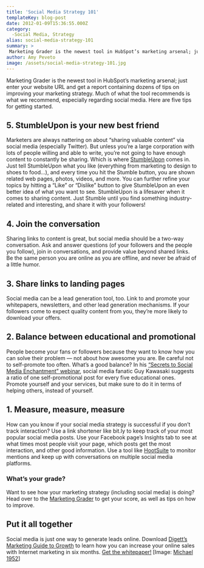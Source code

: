 ```yaml
---
title: 'Social Media Strategy 101'
templateKey: blog-post
date: 2012-01-09T15:36:55.000Z
category: 
  -Social Media, Strategy
alias: social-media-strategy-101
summary: > 
 Marketing Grader is the newest tool in HubSpot’s marketing arsenal; just enter your website URL and get a report containing dozens of tips on improving your marketing strategy. Much of what the tool recommends is what we recommend, especially regarding social media. Here are five tips for getting started.
author: Amy Peveto
image: /assets/social-media-strategy-101.jpg
---
```


Marketing Grader is the newest tool in HubSpot’s marketing arsenal; just enter your website URL and get a report containing dozens of tips on improving your marketing strategy. Much of what the tool recommends is what we recommend, especially regarding social media. Here are five tips for getting started.

5\. StumbleUpon is your new best friend
---------------------------------------

Marketers are always nattering on about “sharing valuable content” via social media (especially Twitter). But unless you’re a large corporation with lots of people willing and able to write, you’re not going to have enough content to constantly be sharing. Which is where [StumbleUpon](http://www.stumbleupon.com/) comes in. Just tell StumbleUpon what you like (everything from marketing to design to shoes to food...), and every time you hit the Stumble button, you are shown related web pages, photos, videos, and more. You can further refine your topics by hitting a “Like” or “Dislike” button to give StumbleUpon an even better idea of what you want to see. StumbleUpon is a lifesaver when it comes to sharing content. Just Stumble until you find something industry-related and interesting, and share it with your followers!

4\. Join the conversation
-------------------------

Sharing links to content is great, but social media should be a two-way conversation. Ask and answer questions (of your followers and the people you follow), join in conversations, and provide value beyond shared links. Be the same person you are online as you are offline, and never be afraid of a little humor.

3\. Share links to landing pages
--------------------------------

Social media can be a lead generation tool, too. Link to and promote your whitepapers, newsletters, and other lead generation mechanisms. If your followers come to expect quality content from you, they’re more likely to download your offers.

2\. Balance between educational and promotional
-----------------------------------------------

People become your fans or followers because they want to know how you can solve their problem — not about how awesome you are. Be careful not to self-promote too often. What’s a good balance? In his [“Secrets to Social Media Enchantment” webinar](/insights/secrets-social-media-enchantment), social media fanatic Guy Kawasaki suggests a ratio of one self-promotional post for every five educational ones. Promote yourself and your services, but make sure to do it in terms of helping others, instead of yourself.

1\. Measure, measure, measure
-----------------------------

How can you know if your social media strategy is successful if you don’t track interaction? Use a link shortener like bit.ly to keep track of your most popular social media posts. Use your Facebook page’s Insights tab to see at what times most people visit your page, which posts get the most interaction, and other good information. Use a tool like [HootSuite](https://hootsuite.com/) to monitor mentions and keep up with conversations on multiple social media platforms.

### What’s your grade?

Want to see how your marketing strategy (including social media) is doing? Head over to the [Marketing Grader](https://marketing.grader.com/) to get your score, as well as tips on how to improve.

Put it all together
-------------------

Social media is just one way to generate leads online. Download [Digett’s Marketing Guide to Growth](http://offer.digett.com/marketing-guide-growth) to learn how you can increase your online sales with Internet marketing in six months. [Get the whitepaper!](http://offer.digett.com/marketing-guide-growth) \[Image: [Michael 1952](http://www.flickr.com/photos/mike52ad/4675715489)\]